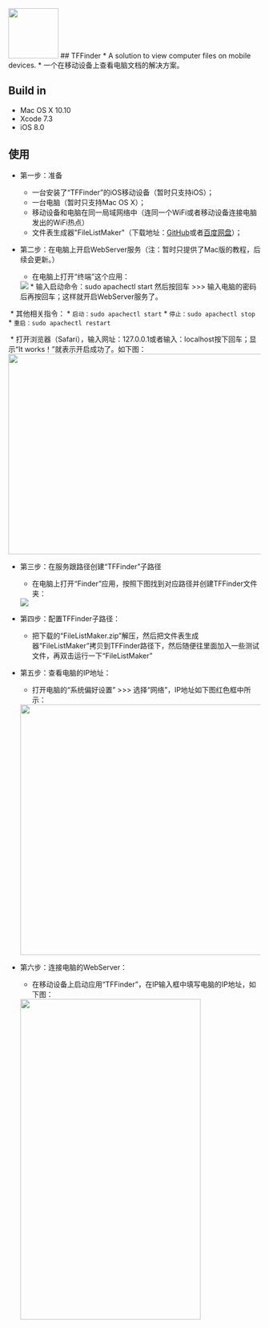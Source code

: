 <img src="https://github.com/teanfoo/TFFinder/blob/master/Images/1.png" width="100" height="100">
## TFFinder
* A solution to view computer files on mobile devices.
* 一个在移动设备上查看电脑文档的解决方案。

## Build in
* Mac OS X 10.10
* Xcode 7.3
* iOS 8.0

## 使用
* 第一步：准备
  * 一台安装了“TFFinder”的iOS移动设备（暂时只支持iOS）；	
  * 一台电脑（暂时只支持Mac OS X）；
  * 移动设备和电脑在同一局域网络中（连同一个WiFi或者移动设备连接电脑发出的WiFi热点）
  * 文件表生成器"FileListMaker"（下载地址：<a href="https://github.com/teanfoo/TFFinder/blob/master/TFFileListMaker/FileListMaker.zip">GitHub</a>或者<a href="https://pan.baidu.com/s/1hrZodV2">百度网盘</a>）；
  
* 第二步：在电脑上开启WebServer服务（注：暂时只提供了Mac版的教程，后续会更新。）
  * 在电脑上打开“终端”这个应用：
  <img src="https://github.com/teanfoo/TFFinder/blob/master/Images/2.png">
  * 输入启动命令：sudo apachectl start 然后按回车 >>> 输入电脑的密码后再按回车；这样就开启WebServer服务了。
  * 其他相关指令：
    * ``启动：sudo apachectl start``
    * ``停止：sudo apachectl stop``
    * ``重启：sudo apachectl restart``
    
  * 打开浏览器（Safari），输入网址：127.0.0.1或者输入：localhost按下回车；显示“It works！”就表示开启成功了。如下图：
  <img src="https://github.com/teanfoo/TFFinder/blob/master/Images/3.png" width="600" height="400">

* 第三步：在服务跟路径创建“TFFinder”子路径
  * 在电脑上打开“Finder”应用，按照下图找到对应路径并创建TFFinder文件夹：
  <img src="https://github.com/teanfoo/TFFinder/blob/master/Images/4.png">

* 第四步：配置TFFinder子路径：
  * 把下载的“FileListMaker.zip”解压，然后把文件表生成器“FileListMaker”拷贝到TFFinder路径下，然后随便往里面加入一些测试文件，再双击运行一下“FileListMaker”
  
* 第五步：查看电脑的IP地址：
  * 打开电脑的“系统偏好设置” >>> 选择“网络”，IP地址如下图红色框中所示：
  <img src="https://github.com/teanfoo/TFFinder/blob/master/Images/5.png" width="600" height="500">

* 第六步：连接电脑的WebServer：
  * 在移动设备上启动应用“TFFinder”，在IP输入框中填写电脑的IP地址，如下图：
  <img src="https://github.com/teanfoo/TFFinder/blob/master/Images/6.png" width="360" height="640">
